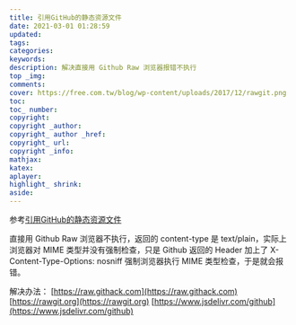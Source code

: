 ```yaml
---
title: 引用GitHub的静态资源文件
date: 2021-03-01 01:28:59
updated:
tags:
categories:
keywords:
description: 解决直接用 Github Raw 浏览器报错不执行
top _img:
comments:
cover: https://free.com.tw/blog/wp-content/uploads/2017/12/rawgit.png
toc:
toc_ number:
copyright:
copyright _author:
copyright_ author _href:
copyright_ url:
copyright _info:
mathjax:
katex:
aplayer:
highlight_ shrink:
aside:
---
```

参考[引用GitHub的静态资源文件](https://www.zhihu.com/question/22004590)

直接用 Github Raw 浏览器不执行，返回的 content-type 是 text/plain，实际上浏览器对 MIME 类型并没有强制检查，只是 Github 返回的 Header 加上了 X-Content-Type-Options: nosniff 强制浏览器执行 MIME 类型检查，于是就会报错。

解决办法：
[https://raw.githack.com](https://raw.githack.com)
[https://rawgit.org](https://rawgit.org)
[https://www.jsdelivr.com/github](https://www.jsdelivr.com/github)
